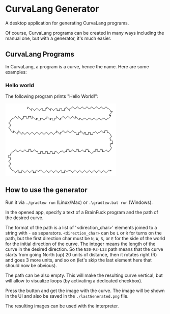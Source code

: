 # CurvaLang Generator

A desktop application for generating CurvaLang programs.

Of course, CurvaLang programs can be created in many ways including the manual one, but with a generator, it's much easier.

## CurvaLang Programs

In CurvaLang, a program is a curve, hence the name. Here are some examples:

### Hello world

The following program prints "Hello World!":

![The Hello World program](docs/helloWorld.png)

## How to use the generator

Run it via `./gradlew run` (Linux/Mac) or `.\gradlew.bat run` (Windows).

In the opened app, specify a text of a BrainFuck program and the path of the desired curve.

The format of the path is a list of '<direction_char><integer>' elements joined to a string with `-` as separators. `<direction_char>` can be `L` or `R` for turns on the path, but the first direction char must be `N`, `W`, `S`, or `E` for the side of the world for the initial direction of the curve. The integer means the length of the curve in the desired direction. So the `N20-R3-L33` path means that the curve starts from going North (up) 20 units of distance, then it rotates right (R) and goes 3 more units, and so on (let's skip the last element here that should now be obvious).

The path can be also empty. This will make the resulting curve vertical, but will allow to visualize loops (by activating a dedicated checkbox).

Press the button and get the image with the curve. The image will be shown in the UI and also be saved in the `./lastGenerated.png` file.

The resulting images can be used with the interpreter.
